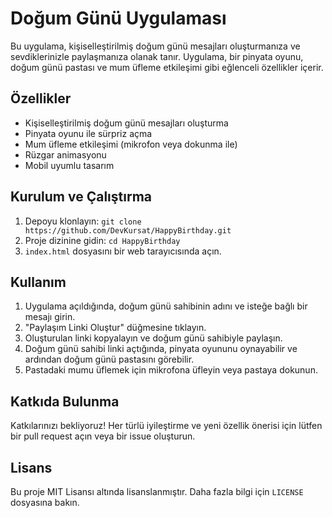 # Doğum Günü Uygulaması

Bu uygulama, kişiselleştirilmiş doğum günü mesajları oluşturmanıza ve sevdiklerinizle paylaşmanıza olanak tanır. Uygulama, bir pinyata oyunu, doğum günü pastası ve mum üfleme etkileşimi gibi eğlenceli özellikler içerir.

## Özellikler

- Kişiselleştirilmiş doğum günü mesajları oluşturma
- Pinyata oyunu ile sürpriz açma
- Mum üfleme etkileşimi (mikrofon veya dokunma ile)
- Rüzgar animasyonu
- Mobil uyumlu tasarım

## Kurulum ve Çalıştırma

1.  Depoyu klonlayın:
    `git clone https://github.com/DevKursat/HappyBirthday.git`
2.  Proje dizinine gidin:
    `cd HappyBirthday`
3.  `index.html` dosyasını bir web tarayıcısında açın.

## Kullanım

1.  Uygulama açıldığında, doğum günü sahibinin adını ve isteğe bağlı bir mesajı girin.
2.  "Paylaşım Linki Oluştur" düğmesine tıklayın.
3.  Oluşturulan linki kopyalayın ve doğum günü sahibiyle paylaşın.
4.  Doğum günü sahibi linki açtığında, pinyata oyununu oynayabilir ve ardından doğum günü pastasını görebilir.
5.  Pastadaki mumu üflemek için mikrofona üfleyin veya pastaya dokunun.

## Katkıda Bulunma

Katkılarınızı bekliyoruz! Her türlü iyileştirme ve yeni özellik önerisi için lütfen bir pull request açın veya bir issue oluşturun.

## Lisans

Bu proje MIT Lisansı altında lisanslanmıştır. Daha fazla bilgi için `LICENSE` dosyasına bakın.
